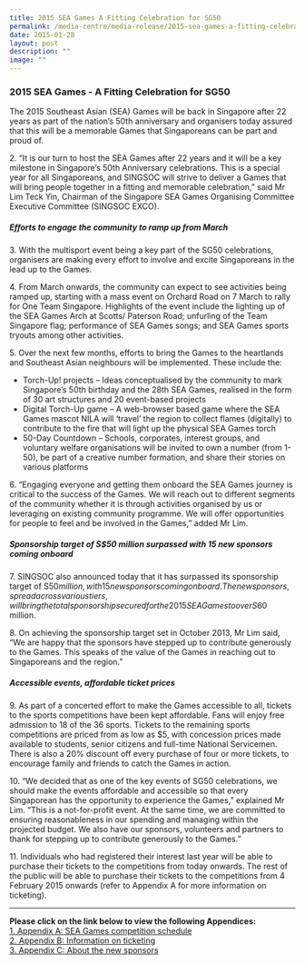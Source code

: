 ```yaml
---
title: 2015 SEA Games A Fitting Celebration for SG50
permalink: /media-centre/media-release/2015-sea-games-a-fitting-celebration-for-sg50/
date: 2015-01-28
layout: post
description: ""
image: ""
---
```

### **2015 SEA Games - A Fitting Celebration for SG50**
The 2015 Southeast Asian (SEA) Games will be back in Singapore after 22 years as part of the nation’s 50th anniversary and organisers today assured that this will be a memorable Games that Singaporeans can be part and proud of.

2\. “It is our turn to host the SEA Games after 22 years and it will be a key milestone in Singapore’s 50th Anniversary celebrations. This is a special year for all Singaporeans, and SINGSOC will strive to deliver a Games that will bring people together in a fitting and memorable celebration,” said Mr Lim Teck Yin, Chairman of the Singapore SEA Games Organising Committee Executive Committee (SINGSOC EXCO).

##### **Efforts to engage the community to ramp up from March**

3\. With the multisport event being a key part of the SG50 celebrations, organisers are making every effort to involve and excite Singaporeans in the lead up to the Games.

4\. From March onwards, the community can expect to see activities being ramped up, starting with a mass event on Orchard Road on 7 March to rally for One Team Singapore. Highlights of the event include the lighting up of the SEA Games Arch at Scotts/ Paterson Road; unfurling of the Team Singapore flag; performance of SEA Games songs; and SEA Games sports tryouts among other activities.

5\. Over the next few months, efforts to bring the Games to the heartlands and Southeast Asian neighbours will be implemented. These include the:

* Torch-Up! projects – Ideas conceptualised by the community to mark Singapore’s 50th birthday and the 28th SEA Games, realised in the form of 30 art structures and 20 event-based projects
* Digital Torch-Up game – A web-browser based game where the SEA Games mascot NILA will ‘travel’ the region to collect flames (digitally) to contribute to the fire that will light up the physical SEA Games torch
* 50-Day Countdown – Schools, corporates, interest groups, and voluntary welfare organisations will be invited to own a number (from 1-50), be part of a creative number formation, and share their stories on various platforms

6\. “Engaging everyone and getting them onboard the SEA Games journey is critical to the success of the Games. We will reach out to different segments of the community whether it is through activities organised by us or leveraging on existing community programme. We will offer opportunities for people to feel and be involved in the Games,” added Mr Lim.

##### **Sponsorship target of S$50 million surpassed with 15 new sponsors coming onboard**

7\. SINGSOC also announced today that it has surpassed its sponsorship target of S$50 million, with 15 new sponsors coming on board. The new sponsors, spread across various tiers, will bring the total sponsorship secured for the 2015 SEA Games to over S$60 million.

8\. On achieving the sponsorship target set in October 2013, Mr Lim said, “We are happy that the sponsors have stepped up to contribute generously to the Games. This speaks of the value of the Games in reaching out to Singaporeans and the region.”

##### **Accessible events, affordable ticket prices**

9\. As part of a concerted effort to make the Games accessible to all, tickets to the sports competitions have been kept affordable. Fans will enjoy free admission to 18 of the 36 sports. Tickets to the remaining sports competitions are priced from as low as $5, with concession prices made available to students, senior citizens and full-time National Servicemen. There is also a 20% discount off every purchase of four or more tickets, to encourage family and friends to catch the Games in action.

10\. “We decided that as one of the key events of SG50 celebrations, we should make the events affordable and accessible so that every Singaporean has the opportunity to experience the Games,” explained Mr Lim. “This is a not-for-profit event. At the same time, we are committed to ensuring reasonableness in our spending and managing within the projected budget. We also have our sponsors, volunteers and partners to thank for stepping up to contribute generously to the Games.”

11\. Individuals who had registered their interest last year will be able to purchase their tickets to the competitions from today onwards. The rest of the public will be able to purchase their tickets to the competitions from 4 February 2015 onwards (refer to Appendix A for more information on ticketing).

---

**Please click on the link below to view the following Appendices:**
<br>[1. Appendix A: SEA Games competition schedule](/files/Media%20Centre/Media%20Release/2015/January/Appendix%20A%20SEA%20Games%20competition%20schedule.pdf)
<br>[2. Appendix B: Information on ticketing](/files/Media%20Centre/Media%20Release/2015/January/Appendix%20B%20%20Information%20on%20ticketing.pdf)
<br>[3. Appendix C: About the new sponsors](/files/Media%20Centre/Media%20Release/2015/January/Appendix%20C%20%20Information%20on%20new%20sponsors.pdf)
